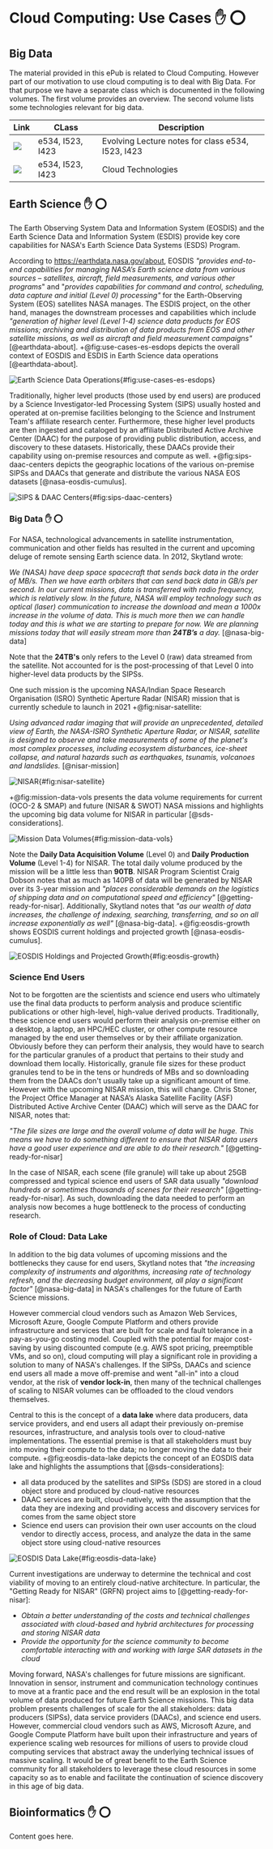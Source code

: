 # Cloud Computing: Use Cases :hand: :o:

## Big Data

The material provided in this ePub is related to Cloud Computing. However part of our motivation to use cloud computing is to deal with Big Data. For that purpose we have a separate class which is documented in the following volumes. The first volume provides an overview. The second volume lists some technologies relevant for big data.

| Link | CLass | Description |
| --- | --- | --------------------------|
|[![](images/cover-523.png)](https://github.com/cloudmesh-community/book/blob/master/vonLaszewski-bigdata-application.epub?raw=true) |e534, I523, I423 | Evolving Lecture notes for class e534, I523, I423  |
| [![](images/cover-tech.png)](https://github.com/cloudmesh/technologies/blob/master/vonLaszewski-cloud-technologies.epub?raw=true) | e534, I523, I423 | Cloud Technologies |


## Earth Science :hand: :o:

The Earth Observing System Data and Information System (EOSDIS) and the Earth
Science Data and Information System (ESDIS) provide key core capabilities for
NASA's Earth Science Data Systems (ESDS) Program.

According to <https://earthdata.nasa.gov/about>, EOSDIS *"provides end-to-end
capabilities for managing NASA’s Earth science data from various sources –
satellites, aircraft, field measurements, and various other programs*" and
"*provides capabilities for command and control, scheduling, data capture
and initial (Level 0) processing"* for the Earth-Observing System (EOS)
satellites NASA manages. The ESDIS project, on the other hand, manages the
downstream processes and capabilities which include *"generation of higher level
(Level 1-4) science data products for EOS missions; archiving and distribution
of data products from EOS and other satellite missions, as well as aircraft
and field measurement campaigns"* [@earthdata-about]. +@fig:use-cases-es-esdops
depicts the overall context of EOSDIS and ESDIS in Earth Science data
operations [@earthdata-about].

![Earth Science Data Operations](images/use-cases-es-esdops.jpg){#fig:use-cases-es-esdops}

Traditionally, higher level products (those used by end users) are produced by
a Science Investigator-led Processing System (SIPS) usually hosted and
operated at on-premise facilities belonging to the Science and Instrument
Team's affiliate research center. Furthermore, these higher level products are
then ingested and cataloged by an affiliate Distributed Active Archive Center
(DAAC) for the purpose of providing public distribution, access, and discovery
to these datasets. Historically, these DAACs provide their capability using
on-premise resources and compute as well. +@fig:sips-daac-centers
depicts the geographic locations of the various on-premise SIPSs and DAACs
that generate and distribute the various NASA EOS datasets
[@nasa-eosdis-cumulus].

![SIPS & DAAC Centers](images/use-cases-es-sips-daac-centers.png){#fig:sips-daac-centers}

### Big Data :hand: :o:

For NASA, technological advancements in satellite instrumentation,
communication and other fields has resulted in the current and upcoming
deluge of remote sensing Earth science data. In 2012, Skytland wrote:

*We (NASA) have deep space spacecraft that sends back data in the order of
MB/s. Then we have earth orbiters that can send back data in GB/s per second.
In our current missions, data is transferred with radio frequency, which is
relatively slow. In the future, NASA will employ technology such as optical
(laser) communication to increase the download and mean a 1000x increase in
the volume of data. This is much more then we can handle today and this is
what we are starting to prepare for now. We are planning missions today that
will easily stream more than **24TB’s** a day.* [@nasa-big-data]

Note that the **24TB's** only refers to the Level 0 (raw) data streamed from
the satellite. Not accounted for is the post-processing of that Level 0 into
higher-level data products by the SIPSs.

One such mission is the upcoming NASA/Indian Space Research Organisation (ISRO)
Synthetic Aperture Radar (NISAR) mission that is currently schedule to launch
in 2021 +@fig:nisar-satellite:

*Using advanced radar imaging that will provide an unprecedented, detailed
view of Earth, the NASA-ISRO Synthetic Aperture Radar, or NISAR, satellite
is designed to observe and take measurements of some of the planet's most
complex processes, including ecosystem disturbances, ice-sheet collapse,
and natural hazards such as earthquakes, tsunamis, volcanoes and
landslides.* [@nisar-mission]

![NISAR](images/use-cases-es-nisar.png){#fig:nisar-satellite}

+@fig:mission-data-vols presents the data volume requirements for current
(OCO-2 & SMAP) and future (NISAR & SWOT) NASA missions and highlights the
upcoming big data volume for NISAR in particular [@sds-considerations].

![Mission Data Volumes](images/use-cases-es-datavols.png){#fig:mission-data-vols}

Note the **Daily Data Acquisition Volume** (Level 0) and **Daily Production
Volume** (Level 1-4) for NISAR. The total daily volume produced by the mission
will be a little less than **90TB**. NISAR Program Scientist Craig Dobson notes
that as much as 140PB of data will be generated by NISAR over its 3-year mission
and *"places considerable demands on the logistics of shipping data and on
computational speed and efficiency"* [@getting-ready-for-nisar]. Additionally,
Skytland notes that *"as our wealth of data increases, the challenge of
indexing, searching, transferring, and so on all increase exponentially as
well"* [@nasa-big-data]. +@fig:eosdis-growth shows EOSDIS current holdings
and projected growth [@nasa-eosdis-cumulus].

![EOSDIS Holdings and Projected Growth](images/use-cases-es-datavols-growth.png){#fig:eosdis-growth}

### Science End Users

Not to be forgotten are the scientists and science end users who ultimately
use the final data products to perform analysis and produce scientific
publications or other high-level, high-value derived products. Traditionally,
these science end users would perform their analysis on-premise either on a
desktop, a laptop, an HPC/HEC cluster, or other compute resource managed by
the end user themselves or by their affiliate organization. Obviously before
they can perform their analysis, they would have to search for the particular
granules of a product that pertains to their study and download them locally.
Historically, granule file sizes for these product granules tend to be in the
tens or hundreds of MBs and so downloading them from the DAACs don't usually
take up a significant amount of time. However with the upcoming NISAR mission,
this will change. Chris Stoner, the Project Office Manager at NASA’s Alaska
Satellite Facility (ASF) Distributed Active Archive Center (DAAC) which will
serve as the DAAC for NISAR, notes that:

*"The file sizes are large and the overall volume of data will be huge. This
means we have to do something different to ensure that NISAR data users have
a good user experience and are able to do their research."* [@getting-ready-for-nisar]

In the case of NISAR, each scene (file granule) will take up about 25GB
compressed and typical science end users of SAR data usually *"download
hundreds or sometimes thousands of scenes for their research"* [@getting-ready-for-nisar]. As such, downloading the data needed to perform
an analysis now becomes a huge bottleneck to the process of conducting
research.

### Role of Cloud: Data Lake

In addition to the big data volumes of upcoming missions and the bottlenecks
they cause for end users, Skytland notes that *"the increasing complexity of
instruments and algorithms, increasing rate of technology refresh, and the
decreasing budget environment, all play a significant factor"* [@nasa-big-data]
in NASA's challenges for the future of Earth Science missions.

However commercial cloud vendors such as Amazon Web Services, Microsoft Azure,
Google Compute Platform and others provide infrastructure and services that are
built for scale and fault tolerance in a pay-as-you-go costing model. Coupled
with the potential for major cost-saving by using discounted compute (e.g. AWS
spot pricing, preemptible VMs, and so on), cloud computing will play a
significant role in providing a solution to many of NASA's challenges. If the
SIPSs, DAACs and science end users all made a move off-premise and went "all-in"
into a cloud vendor, at the risk of **vendor lock-in**, then many of the
technical challenges of scaling to NISAR volumes can be offloaded to the cloud
vendors themselves.

Central to this is the concept of a **data lake** where data producers, data
service providers, and end users all adapt their previously on-premise
resources, infrastructure, and analysis tools over to cloud-native
implementations. The essential premise is that all stakeholders must buy into
moving their compute to the data; no longer moving the data to their compute.
+@fig:eosdis-data-lake depicts the concept of an EOSDIS data lake and highlights
the assumptions that [@sds-considerations]:

- all data produced by the satellites and SIPSs (SDS) are stored in a cloud
object store and produced by cloud-native resources
- DAAC services are built, cloud-natively, with the assumption that the data
they are indexing and providing access and discovery services for comes from
the same object store
- Science end users can provision their own user accounts on the cloud vendor to
directly access, process, and analyze the data in the same object store using
cloud-native resources

![EOSDIS Data Lake](images/use-cases-es-datalake.png){#fig:eosdis-data-lake}

Current investigations are underway to determine the technical and cost
viability of moving to an entirely cloud-native architecture. In particular,
the "Getting Ready for NISAR" (GRFN) project aims to [@getting-ready-for-nisar]:

- *Obtain a better understanding of the costs and technical challenges associated
with cloud-based and hybrid architectures for processing and storing NISAR data*
- *Provide the opportunity for the science community to become comfortable interacting with and working with large SAR datasets in the cloud*

Moving forward, NASA's challenges for future missions are significant.
Innovation in sensor, instrument and communication technology continues to move
at a frantic pace and the end result will be an explosion in the total volume of
data produced for future Earth Science missions. This big data problem presents
challenges of scale for the all stakeholders: data producers (SIPSs), data
service providers (DAACs), and science end users. However, commercial cloud
vendors such as AWS, Microsoft Azure, and Google Compute Platform have built
upon their infrastructure and years of experience scaling web resources for
millions of users to provide cloud computing services that abstract away the
underlying technical issues of massive scaling. It would be of great benefit to
the Earth Science community for all stakeholders to leverage these cloud
resources in some capacity so as to enable and facilitate the continuation of
science discovery in this age of big data.

## Bioinformatics :hand: :o:

Content goes here.
